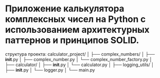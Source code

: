 # Приложение калькулятора комплексных чисел на Python с использованием архитектурных паттернов и принципов SOLID.
структура проекта:
calculator_project/
│
├── complex_numbers/
│   ├── __init__.py
│   ├── complex_number.py
│   └── complex_number_factory.py
│
├── calculator/
│   ├── __init__.py
│   └── calculator.py
│
├── logging_utils/
│   ├── __init__.py
│   └── logger.py
│
└── main.py
